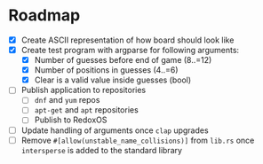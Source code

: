 # Roadmap

- [x] Create ASCII representation of how board should look like
- [x] Create test program with argparse for following arguments:
  - [x] Number of guesses before end of game (8..=12)
  - [x] Number of positions in guesses (4..=6)
  - [x] Clear is a valid value inside guesses (bool)
- [ ] Publish application to repositories
  - [ ] `dnf` and `yum` repos
  - [ ] `apt-get` and `apt` repositories
  - [ ] Publish to RedoxOS
- [ ] Update handling of arguments once `clap` upgrades
- [ ] Remove `#[allow(unstable_name_collisions)]` from `lib.rs` once `intersperse` is added to the standard library
